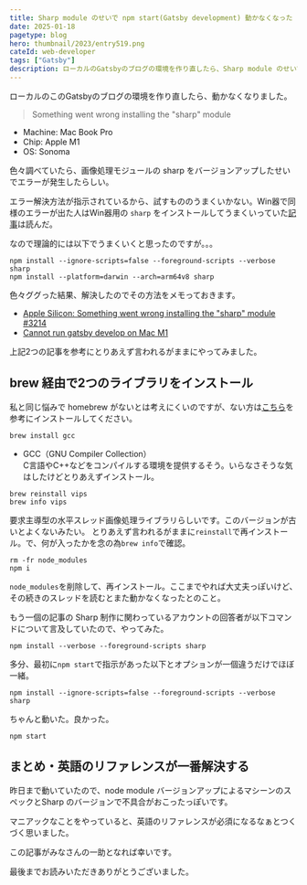 ```yaml
---
title: Sharp module のせいで npm start(Gatsby development) 動かなくなった
date: 2025-01-18
pagetype: blog
hero: thumbnail/2023/entry519.png
cateId: web-developer
tags: ["Gatsby"]
description: ローカルのGatsbyのブログの環境を作り直したら、Sharp module のせいで npm startができなくなりました。画像処理モジュールの sharp をバージョンアップしたせいでエラーが発生したらしい。色々ググった結果、解決したのでその方法をメモっておきます。
---
```


ローカルのこのGatsbyのブログの環境を作り直したら、動かなくなりました。

> Something went wrong installing the "sharp" module

<prof></prof>

* Machine: Mac Book Pro
* Chip: Apple M1
* OS: Sonoma

色々調べていたら、画像処理モジュールの sharp をバージョンアップしたせいでエラーが発生したらしい。

エラー解決方法が指示されているから、試すもののうまくいかない。Win器で同様のエラーが出た人はWin器用の `sharp` をインストールしてうまくいっていた[記事](https://qiita.com/taqumo/items/d1ccae13739e6627f7b5)は読んだ。

なので理論的には以下でうまくいくと思ったのですが。。。

```shell:title=コマンド
npm install --ignore-scripts=false --foreground-scripts --verbose sharp
npm install --platform=darwin --arch=arm64v8 sharp
```

色々ググった結果、解決したのでその方法をメモっておきます。

* [Apple Silicon: Something went wrong installing the "sharp" module #3214](https://github.com/lovell/sharp/issues/3214)
* [Cannot run gatsby develop on Mac M1](https://github.com/gatsbyjs/gatsby/discussions/29891)

上記2つの記事を参考にとりあえず言われるがままにやってみました。

## brew 経由で2つのライブラリをインストール
私と同じ悩みで homebrew がないとは考えにくいのですが、ない方は[こちら](https://brew.sh/ja/)を参考にインストールしてください。

```shell:title=コマンド
brew install gcc
```

* GCC（GNU Compiler Collection）<br>
C言語やC++などをコンパイルする環境を提供するそう。いらなさそうな気はしたけどとりあえずインストール。

```shell:title=コマンド
brew reinstall vips
brew info vips
```

要求主導型の水平スレッド画像処理ライブラリらしいです。このバージョンが古いとよくないみたい。
とりあえず言われるがままに`reinstall`で再インストール。で、何が入ったかを念の為`brew info`で確認。

```shell:title=コマンド
rm -fr node_modules
npm i
```
`node_modules`を削除して、再インストール。ここまでやれば大丈夫っぽいけど、その続きのスレッドを読むとまた動かなくなったとのこと。

もう一個の記事の Sharp 制作に関わっているアカウントの回答者が以下コマンドについて言及していたので、やってみた。

```shell:title=コマンド
npm install --verbose --foreground-scripts sharp
```

多分、最初に`npm start`で指示があった以下とオプションが一個違うだけでほぼ一緒。

```shell:title=コマンド
npm install --ignore-scripts=false --foreground-scripts --verbose sharp
```

ちゃんと動いた。良かった。
```shell:title=コマンド
npm start
```

## まとめ・英語のリファレンスが一番解決する
昨日まで動いていたので、node module バージョンアップによるマシーンのスペックとSharp のバージョンで不具合がおこったっぽいです。

マニアックなことをやっていると、英語のリファレンスが必須になるなぁとつくづく思いました。

この記事がみなさんの一助となれば幸いです。

最後までお読みいただきありがとうございました。
